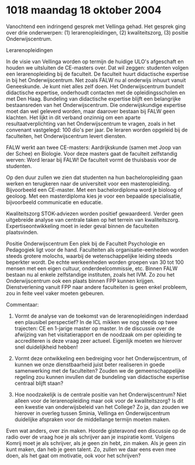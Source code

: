 # 1018 maandag 18 oktober 2004
Vanochtend een indringend gesprek met Vellinga gehad. Het gesprek ging over drie onderwerpen: (1) lerarenopleidingen, (2) kwaliteitszorg, (3) positie Onderwijscentrum.

Lerarenopleidingen

In de visie van Vellinga worden op termijn de huidige ULO's afgeschaft en houden we uitsluiten de CE-masters over. Dat wil zeggen: studenten volgen een lerarenopleiding bij de faculteit. De faculteit huurt didactische expertise in bij het Onderwijscentrum. Net zoals FALW nu al onderwijs inhuurt vanuit Geneeskunde. Je kunt niet alles zelf doen. Het Onderwijscentrum bundelt didactische expertise, onderhoudt contacten met de opleidingsscholen en met Den Haag. Bundeling van didactische expertise blijft een belangrijke bestaansreden van het Onderwijscentrum. Die onderwijskundige expertise moet dan wel geleverd worden, maar daarover bestaan bij FALW geen klachten. Het lijkt in dit verband onzinnig om een aparte resultaatverplichting van het Onderwijscentrum te vragen, zoals in het convenant vastgelegd: 100 dio's per jaar. De leraren worden opgeleid bij de faculteiten, het Onderwijscentrum levert diensten. 

FALW werkt aan twee CE-masters: Aardrijkskunde (samen met Joop van der Schee) en Biologie. Voor deze masters gaat de faculteit zelfstandig werven: Word leraar bij FALW! De faculteit vormt de thuisbasis voor de studenten. 

Op den duur zullen we zien dat studenten na hun bacheloropleiding gaan werken en terugkeren naar de universiteit voor een masteropleiding. Bijvoorbeeld een CE-master. Met een bachelordiploma word je bioloog of geoloog. Met een masterdiploma kies je voor een bepaalde specialisatie, bijvoorbeeld communicatie en educatie.

Kwaliteitszorg
STOK-adviezen worden positief gewaardeerd. Verder geen uitgebreide analyse van centrale taken op het terrein van kwaliteitszorg. Expertiseontwikkeling moet in ieder geval binnen de faculteiten plaatsvinden.

Positie Onderwijscentrum
Een plek bij de Faculteit Psychologie en Pedagogiek ligt voor de hand. Faculteiten als organisatie-eenheden worden steeds grotere molochs, waarbij de wetenschappelijke leiding steeds beperkter wordt. De echte werkeenheden worden groepen van 30 tot 100 mensen met een eigen cultuur, onderdeelcommissie, etc. Binnen FALW bestaan nu al enkele zelfstandige instituten, zoals het IVM. Zo zou het Onderwijscentrum ook een plaats binnen FPP kunnen krijgen. Dienstverlening vanuit FPP naar andere faculteiten is geen enkel probleem, zou in feite veel vaker moeten gebeuren.

Commentaar:

1. Vormt de analyse van de toekomst van de lerarenopleidingen inderdaad een plausibel perspectief? In de ICL mikken we nog steeds op twee trajecten: CE en 1-jarige master op master. In de discussie over de afwijzing van het visitatierapport en de noodzaak om per opleiding te accrediteren is deze vraag zeer actueel. Eigenlijk moeten we hierover snel duidelijkheid hebben! 

2. Vormt deze ontwikkeling een bedreiging voor het Onderwijscentrum, of kunnen we onze dienstbaarheid juist beter realiseren in goede samenwerking met de faculteiten? Zouden we de gemeenschappelijke regeling zou kunnen invullen dat de bundeling van didactische expertise centraal blijft staan?

3. Hoe noodzakelijk is de centrale positie van het Onderwijscentrum? Niet alleen voor de lerarenopleiding maar ook voor de kwaliteitszorg? Is dit een kwestie van onderwijsbeleid van het College? Zo ja, dan zouden we hierover in overleg tussen Sminia, Vellinga en Onderwijscentrum duidelijke afspraken voor de middellange termijn moeten maken. 

Even wat anders, over zin maken. Hoorde gisteravond een discussie op de radio over de vraag hoe je als schrijver aan je inspiratie komt. Volgens Komrij moet je als schrijver, als je geen zin hebt, zin maken. Als je geen zin kunt maken, dan heb je geen talent. Zo, zullen we daar eens even mee doen, als het gaat om motivatie, ook voor het schrijven?